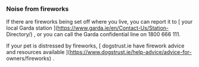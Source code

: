 ###  **Noise from fireworks**

If there are fireworks being set off where you live, you can report it to [
your local Garda station ](https://www.garda.ie/en/Contact-Us/Station-
Directory/) , or you can call the Garda confidential line on 1800 666 111.

If your pet is distressed by fireworks, [ dogstrust.ie have firework advice
and resources available ](https://www.dogstrust.ie/help-advice/advice-for-
owners/fireworks) .

